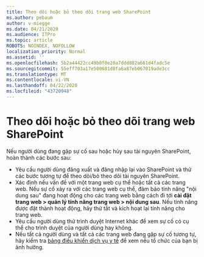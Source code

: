 ```yaml
---
title: Theo dõi hoặc bỏ theo dõi trang web SharePoint
ms.author: pebaum
author: v-miegge
ms.date: 04/21/2020
ms.audience: ITPro
ms.topic: article
ROBOTS: NOINDEX, NOFOLLOW
localization_priority: Normal
ms.assetid: ''
ms.openlocfilehash: 5b2a44422cc49b0f0e20a7ddd802a661d4fadc5e
ms.sourcegitcommit: 55eff703a17e500681d8fa6a87eb067019ade3cc
ms.translationtype: MT
ms.contentlocale: vi-VN
ms.lasthandoff: 04/22/2020
ms.locfileid: "43720948"
---
```

# <a name="follow-or-un-follow-a-sharepoint-site"></a>Theo dõi hoặc bỏ theo dõi trang web SharePoint

Nếu người dùng đang gặp sự cố sau hoặc hủy sau tài nguyên SharePoint, hoàn thành các bước sau:

* Yêu cầu người dùng đăng xuất và đăng nhập lại vào SharePoint và thử các bước tương tự để theo dõi/bỏ theo dõi tài nguyên SharePoint.
* Xác định nếu vấn đề với một trang web cụ thể hoặc tất cả các trang web. Nếu sự cố xảy ra với các trang web cụ thể, đảm bảo tính năng "nội dung sau" đang hoạt động cho các trang web bằng cách đi tới **cài đặt trang web > quản lý tính năng trang web > nội dung sau**. Nếu tính năng được đặt thành hoạt động, hãy thử tắt và kích hoạt lại tính năng cho trang web.
* Yêu cầu người dùng thử trình duyệt Internet khác để xem sự cố có cụ thể cho trình duyệt của người dùng hay không.
* Nếu tất cả người dùng và tất cả các trang web đang gặp sự cố tương tự, hãy kiểm tra [bảng điều khiển dịch vụ y tế](https://admin.microsoft.com/AdminPortal/Home#/servicehealth) để xem nếu tổ chức của bạn bị ảnh hưởng.
